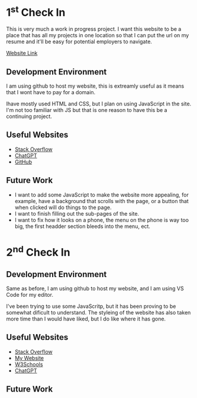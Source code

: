 # 1<sup>st</sup> Check In

This is very much a work in progress project. I want this website to be a place that has all my projects in one location so that I can put the url on my resume and it'll be easy for potential employers to navigate.

[Website Link](https://jonathanstarks.github.io/Website_Idea/)

## Development Environment
I am using github to host my website, this is extreamly useful as it means that I wont have to pay for a domain. 

Ihave mostly used HTML and CSS, but I plan on using JavaScript in the site. I'm not too familiar with JS but that is one reason to have this be a continuing project.

## Useful Websites

- [Stack Overflow](https://stackoverflow.com)
- [ChatGPT](https://openai.com)
- [GitHub](https://github.com)


## Future Work
- I want to add some JavaScript to make the website more appealing, for example, have a background that scrolls with the page, or a button that when clicked will do things to the page.
- I want to finish filling out the sub-pages of the site.
- I want to fix how it looks on a phone, the menu on the phone is way too big, the first headder section bleeds into the menu, ect.

# 2<sup>nd</sup> Check In

## Development Environment
Same as before, I am using github to host my website, and I am using VS Code for my editor.

I've been trying to use some JavaScritp, but it has been proving to be somewhat dificult to understand. The styleing of the website has also taken more time than I would have liked, but I do like where it has gone.

## Useful Websites
- [Stack Overflow](https://stackoverflow.com)
- [My Website](https://jonathanstarks.github.io/Website_Idea/)
- [W3Schools](https://w3schools.com)
- [ChatGPT](https://openat.com)

## Future Work

